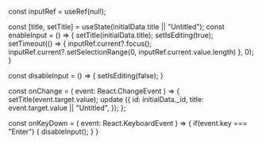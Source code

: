 const inputRef = useRef<HTMLInputElement>(null);

const [title, setTitle] = useState(initialData.title || "Untitled");
const enableInput = () => {
    setTitle(initialData.title);
    setIsEditing(true);
    setTimeout(() => {
        inputRef.current?.focus();
        inputRef.current?.setSelectionRange(0, inputRef.current.value.length)
    }, 0);
}

const disableInput = () => {
    setIsEditing(false);
}

const onChange = (
    event: React.ChangeEvent<HTMLInputElement>
) => {
    setTitle(event.target.value);
    update ({
        id: initialData._id,
        title: event.target.value || "Untitled",
    });
};

const onKeyDown = (
    event: React.KeyboardEvent<HTMLInputElement>
) => {
    if(event.key === "Enter") {
        disableInput();
    }
}